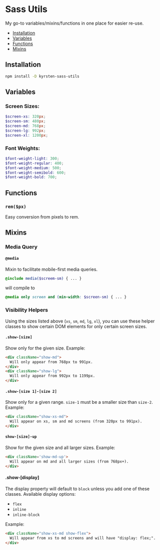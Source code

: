 # Sass Utils

My go-to variables/mixins/functions in one place for easier re-use.

* [Installation](#installation)
* [Variables](#variables)
* [Functions](#functions)
* [Mixins](#mixins)

## Installation
```bash
npm install -D kyrsten-sass-utils
```

## Variables

### Screen Sizes:
```scss
$screen-xs: 320px;
$screen-sm: 480px;
$screen-md: 768px;
$screen-lg: 992px;
$screen-xl: 1200px;
```

### Font Weights:
```scss
$font-weight-light: 300;
$font-weight-regular: 400;
$font-weight-medium: 500;
$font-weight-semibold: 600;
$font-weight-bold: 700;
```

## Functions

### `rem($px)`
Easy conversion from pixels to rem.

## Mixins

### Media Query 
#### `@media` 
Mixin to facilitate mobile-first media queries. 
```scss
@include media($screem-sm) { ... }
```  
will compile to
```scss
@media only screen and (min-width: $screen-sm) { ... }
```

### Visibility Helpers

Using the sizes listed above (`xs`, `sm`, `md`, `lg`, `xl`), you can use these helper classes to show certain DOM elements for only certain screen sizes.

#### `.show-[size]`
Show only for the given size. Example:  
```html
<div className="show-md">
  Will only appear from 768px to 991px.
</div>
<div className="show-lg">
  Will only appear from 992px to 1199px.
</div>
```


#### `.show-[size 1]-[size 2]`
Show only for a given range. `size-1` must be a smaller size than `size-2`. Example:  
```html
<div className="show-xs-md">
  Will appear on xs, sm and md screens (from 320px to 991px).
</div>
```

#### `show-[size]-up`
Show for the given size and all larger sizes. Example:  
```html
<div className='show-md-up'>
  Will appear on md and all larger sizes (from 768px+).
</div>
```

#### .show-[display]
The display property will default to `block` unless you add one of these classes. Available display options:  
* `flex`
* `inline`
* `inline-block`

Example:  
```html
<div className="show-xs-md show-flex">
  Will appear from xs to md screens and will have "display: flex;".
</div>
```
